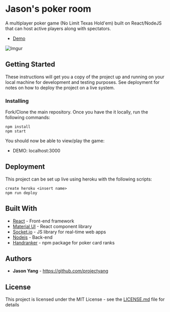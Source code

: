 # Jason's poker room

A multiplayer poker game (No Limit Texas Hold'em) built on React/NodeJS that can host active players along with spectators.

* [Demo](https://jason-poker.herokuapp.com/)

![Imgur](https://i.imgur.com/xVruPbG.png)

## Getting Started

These instructions will get you a copy of the project up and running on your local machine for development and testing purposes. See deployment for notes on how to deploy the project on a live system.

### Installing

Fork/Clone the main repository. Once you have the it locally, run the following commands:

```
npm install
npm start
```
You should now be able to view/play the game:

* DEMO: localhost:3000

## Deployment

This project can be set up live using heroku with the following scripts:

```
create heroku <insert name>
npm run deploy
```

## Built With

* [React](https://reactjs.org/) - Front-end framework
* [Material UI](https://material-ui.com/) - React component library
* [Socket.io](https://socket.io/) - JS library for real-time web apps
* [Nodejs](https://nodejs.org/en/) - Back-end
* [Handranker](https://www.npmjs.com/package/handranker) - npm package for poker card ranks



## Authors

* **Jason Yang** - https://github.com/projectyang


## License

This project is licensed under the MIT License - see the [LICENSE.md](LICENSE.md) file for details
